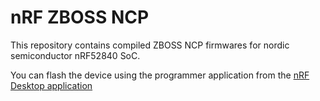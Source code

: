 # nRF ZBOSS NCP

This repository contains compiled ZBOSS NCP firmwares for nordic semiconductor nRF52840 SoC.

You can flash the device using the programmer application from the [nRF Desktop application](https://www.nordicsemi.com/Products/Development-tools/nrf-connect-for-desktop)